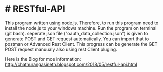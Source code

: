 # # RESTful-API
This program written using node.js. 
Therefore, to run this program need to install the node.js to your windows machine.
Run the program on terminal (git bash).
seperate json file ("oauth_data_collection.json") is given to generate POST and GET request automatically. You can import that
to postman or Advanced Rest Client.
This progress can be generate the GET POST request manuualy also using rest Client pluging.

Here is the Blog for moe information: http://chathurangasineth.blogspot.com/2018/05/restful-api.html
